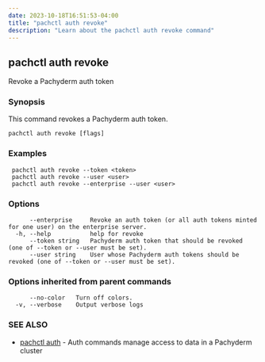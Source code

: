 ```yaml
---
date: 2023-10-18T16:51:53-04:00
title: "pachctl auth revoke"
description: "Learn about the pachctl auth revoke command"
---
```


## pachctl auth revoke

Revoke a Pachyderm auth token

### Synopsis

This command revokes a Pachyderm auth token.

```
pachctl auth revoke [flags]
```

### Examples

```
 pachctl auth revoke --token <token> 
 pachctl auth revoke --user <user> 
 pachctl auth revoke --enterprise --user <user>
```

### Options

```
      --enterprise     Revoke an auth token (or all auth tokens minted for one user) on the enterprise server.
  -h, --help           help for revoke
      --token string   Pachyderm auth token that should be revoked (one of --token or --user must be set).
      --user string    User whose Pachyderm auth tokens should be revoked (one of --token or --user must be set).
```

### Options inherited from parent commands

```
      --no-color   Turn off colors.
  -v, --verbose    Output verbose logs
```

### SEE ALSO

* [pachctl auth](../pachctl_auth)	 - Auth commands manage access to data in a Pachyderm cluster

